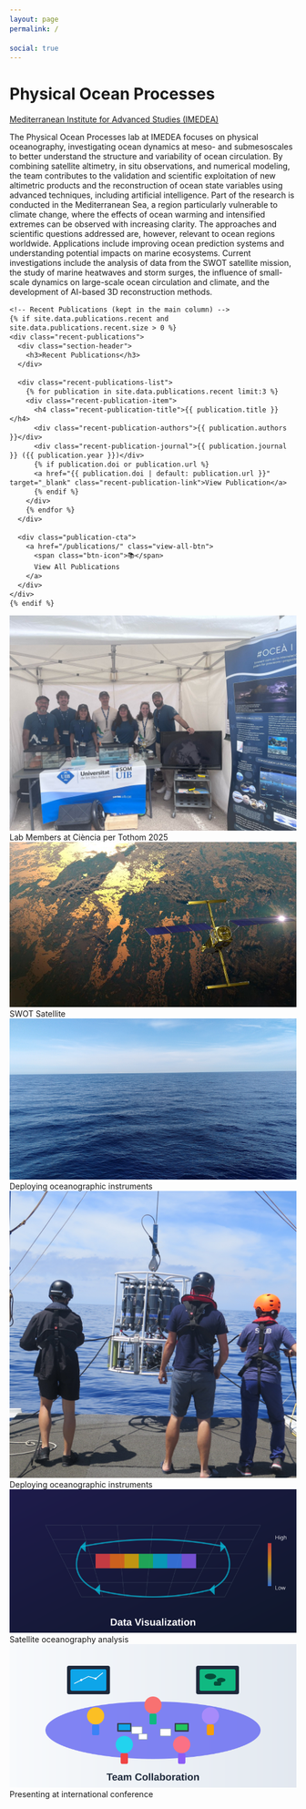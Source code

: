 ```yaml
---
layout: page
permalink: /

social: true
---
```


<div class="intro-hero">
  <h1 class="lab-title">Physical Ocean Processes</h1>
  <p class="lab-subtitle"><a href='https://imedea.uib-csic.es/'>Mediterranean Institute for Advanced Studies (IMEDEA)</a></p>
</div>

<div class="about-grid">
  <div class="about-main">
    <div class="lab-overview" style="text-align: left;">
      <p>The Physical Ocean Processes lab at IMEDEA focuses on physical oceanography, investigating ocean dynamics at meso- and submesoscales to better understand the structure and variability of ocean circulation. By combining satellite altimetry, in situ observations, and numerical modeling, the team contributes to the validation and scientific exploitation of new altimetric products and the reconstruction of ocean state variables using advanced techniques, including artificial intelligence. Part of the research is conducted in the Mediterranean Sea, a region particularly vulnerable to climate change, where the effects of ocean warming and intensified extremes can be observed with increasing clarity. The approaches and scientific questions addressed are, however, relevant to ocean regions worldwide. Applications include improving ocean prediction systems and understanding potential impacts on marine ecosystems. Current investigations include the analysis of data from the SWOT satellite mission, the study of marine heatwaves and storm surges, the influence of small-scale dynamics on large-scale ocean circulation and climate, and the development of AI-based 3D reconstruction methods.</p>
    </div>

    <!-- Recent Publications (kept in the main column) -->
    {% if site.data.publications.recent and site.data.publications.recent.size > 0 %}
    <div class="recent-publications">
      <div class="section-header">
        <h3>Recent Publications</h3>
      </div>
      
      <div class="recent-publications-list">
        {% for publication in site.data.publications.recent limit:3 %}
        <div class="recent-publication-item">
          <h4 class="recent-publication-title">{{ publication.title }}</h4>
          <div class="recent-publication-authors">{{ publication.authors }}</div>
          <div class="recent-publication-journal">{{ publication.journal }} ({{ publication.year }})</div>
          {% if publication.doi or publication.url %}
          <a href="{{ publication.doi | default: publication.url }}" target="_blank" class="recent-publication-link">View Publication</a>
          {% endif %}
        </div>
        {% endfor %}
      </div>
      
      <div class="publication-cta">
        <a href="/publications/" class="view-all-btn">
          <span class="btn-icon">📚</span>
          View All Publications
        </a>
      </div>
    </div>
    {% endif %}
  </div>

  <aside class="about-side">
    <!-- Research Gallery -->
    <div class="photo-gallery">
      <div class="gallery-grid">
        <div class="gallery-item">
          <img src="/assets/img/gallery/research-1.jpg" alt="Ciència per Tothom 2025">
          <div class="gallery-caption">Lab Members at Ciència per Tothom 2025</div>
        </div>
        <div class="gallery-item">
          <img src="/assets/img/gallery/research-2.jpg" alt="SWOT Satellite">
          <div class="gallery-caption">SWOT Satellite</div>
        </div>
        <div class="gallery-item">
          <img src="/assets/img/gallery/research-3.jpg" alt="Field instruments">
          <div class="gallery-caption">Deploying oceanographic instruments</div>
        </div>
        <div class="gallery-item">
          <img src="/assets/img/gallery/research-4.jpg" alt="Field instruments">
          <div class="gallery-caption">Deploying oceanographic instruments</div>
        </div>
        <div class="gallery-item">
          <img src="/assets/img/gallery/research-5.jpg" alt="Satellite data">
          <div class="gallery-caption">Satellite oceanography analysis</div>
        </div>
        <div class="gallery-item">
          <img src="/assets/img/gallery/research-6.jpg" alt="Conference presentation">
          <div class="gallery-caption">Presenting at international conference</div>
        </div>
      </div>
    </div>
  </aside>
</div>